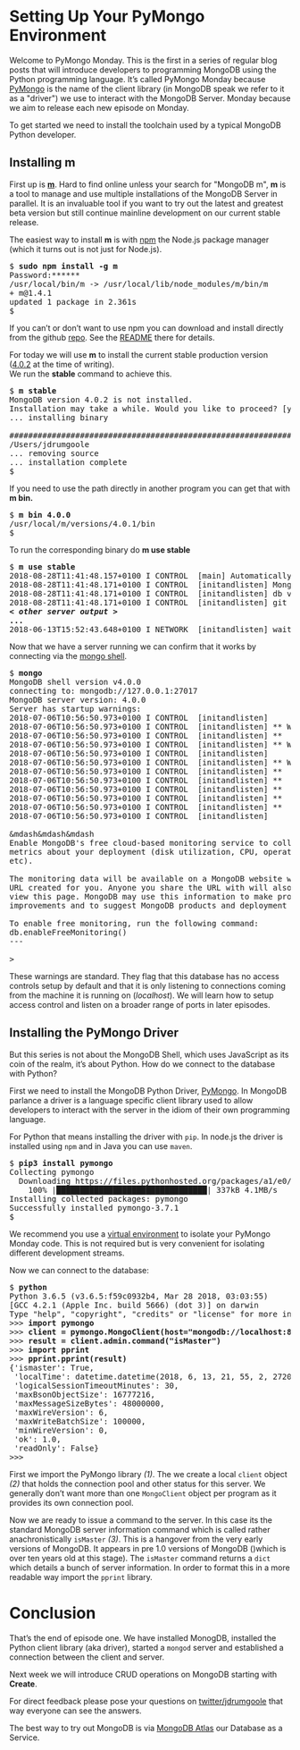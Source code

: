 # Setting Up Your PyMongo Environment
Welcome to PyMongo Monday. This is the first in a series of regular blog posts that will introduce developers to 
programming MongoDB using the Python programming language. It’s called PyMongo Monday because 
[PyMongo](https://api.mongodb.com/python/current/) is 
the name of the client library (in MongoDB speak we refer to it as a "driver") we use to interact 
with the MongoDB Server. Monday because we aim to release each new episode on Monday.

To get started we need to install the toolchain used by a typical MongoDB Python developer.

## Installing m
First up is [**m**](https://github.com/aheckmann/m). Hard to find online unless your search for "MongoDB m", **m** is 
a tool to manage and use multiple installations of the MongoDB Server in parallel. It is an invaluable tool 
if you want to try out the latest and greatest beta version but still continue mainline development 
on our current stable release.

The easiest way to install **m** is with [npm](https://nodejs.org/en/) the Node.js package manager 
(which it turns out is not just for Node.js). 
<pre>
$ <b>sudo npm install -g m</b>
Password:******
/usr/local/bin/m -> /usr/local/lib/node_modules/m/bin/m
+ m@1.4.1
updated 1 package in 2.361s
$
</pre>
If you can’t or don’t want to use npm you can download and install directly from the github 
[repo](https://github.com/aheckmann/m). See the [README](https://github.com/aheckmann/m/blob/master/README.md) 
there for details.

For today we will use **m** to install the current stable production version 
([4.0.2](https://docs.mongodb.com/manual/release-notes/4.0/) at the time of writing).  
We run the **stable** command to achieve this.

<pre>
$ <b>m stable</b>
MongoDB version 4.0.2 is not installed.
Installation may take a while. Would you like to proceed? [y/n] <b>y</b>
... installing binary

######################################################################## 100.0%
/Users/jdrumgoole
... removing source
... installation complete
$
</pre>

If you need to use the path directly in another program you can get that with **m bin.**

<pre>
$ <b>m bin 4.0.0</b>
/usr/local/m/versions/4.0.1/bin
$
</pre>

To run the corresponding binary do **m use stable**

<pre>
$ <b>m use stable</b>
2018-08-28T11:41:48.157+0100 I CONTROL  [main] Automatically disabling TLS 1.0, to force-enable TLS 1.0 specify --sslDisabledProtocols 'none'
2018-08-28T11:41:48.171+0100 I CONTROL  [initandlisten] MongoDB starting : pid=38524 port=27017 dbpath=/data/db 64-bit host=JD10Gen.local
2018-08-28T11:41:48.171+0100 I CONTROL  [initandlisten] db version v4.0.2
2018-08-28T11:41:48.171+0100 I CONTROL  [initandlisten] git version: fc1573ba18aee42f97a3bb13b67af7d837826b47
<b><i>&lt other server output &gt</i></b>
<b>...</b>
2018-06-13T15:52:43.648+0100 I NETWORK  [initandlisten] waiting for connections on port 27017
</pre>

Now that we have a server running we can confirm that it works by connecting via the 
[mongo shell](https://docs.mongodb.com/manual/mongo/).

<pre>
$ <b>mongo</b>
MongoDB shell version v4.0.0
connecting to: mongodb://127.0.0.1:27017
MongoDB server version: 4.0.0
Server has startup warnings:
2018-07-06T10:56:50.973+0100 I CONTROL  [initandlisten]
2018-07-06T10:56:50.973+0100 I CONTROL  [initandlisten] ** WARNING: Access control is not enabled for the database.
2018-07-06T10:56:50.973+0100 I CONTROL  [initandlisten] **          Read and write access to data and configuration is unrestricted.
2018-07-06T10:56:50.973+0100 I CONTROL  [initandlisten] ** WARNING: You are running this process as the root user, which is not recommended.
2018-07-06T10:56:50.973+0100 I CONTROL  [initandlisten]
2018-07-06T10:56:50.973+0100 I CONTROL  [initandlisten] ** WARNING: This server is bound to localhost.
2018-07-06T10:56:50.973+0100 I CONTROL  [initandlisten] **          Remote systems will be unable to connect to this server.
2018-07-06T10:56:50.973+0100 I CONTROL  [initandlisten] **          Start the server with --bind_ip &lt address&gt to specify which IP
2018-07-06T10:56:50.973+0100 I CONTROL  [initandlisten] **          addresses it should serve responses from, or with --bind_ip_all to
2018-07-06T10:56:50.973+0100 I CONTROL  [initandlisten] **          bind to all interfaces. If this behavior is desired, start the
2018-07-06T10:56:50.973+0100 I CONTROL  [initandlisten] **          server with --bind_ip 127.0.0.1 to disable this warning.
2018-07-06T10:56:50.973+0100 I CONTROL  [initandlisten]

&mdash&mdash&mdash
Enable MongoDB's free cloud-based monitoring service to collect and display
metrics about your deployment (disk utilization, CPU, operation statistics,
etc).

The monitoring data will be available on a MongoDB website with a unique
URL created for you. Anyone you share the URL with will also be able to
view this page. MongoDB may use this information to make product
improvements and to suggest MongoDB products and deployment options to you.

To enable free monitoring, run the following command:
db.enableFreeMonitoring()
---

>
</pre>

These warnings are standard. They flag that this database has no access controls setup by default and 
that it is only listening to connections coming from the machine it is running on (*localhost*). 
We will learn how to setup access control and listen on a broader range of ports in later episodes.

## Installing the PyMongo Driver

But this series is not about the MongoDB Shell, which uses JavaScript as its coin of the realm, 
it’s about Python. How do we connect to the database with Python?

First we need to install the MongoDB Python Driver, [PyMongo](https://docs.mongodb.com/ecosystem/drivers/). 
In MongoDB parlance a driver is a language specific client library used to allow developers to 
interact with the server in the idiom of their own programming language.

For Python that means installing the driver with `pip`. In node.js the driver is 
installed using `npm` and in Java you can use `maven`.

<pre>
$ <b>pip3 install pymongo</b>
Collecting pymongo
  Downloading https://files.pythonhosted.org/packages/a1/e0/51df08036e04c1ddc985a2dceb008f2f21fc1d6de711bb6cee85785c1d78/pymongo-3.7.1-cp27-cp27m-macosx_10_13_intel.whl (333kB)
    100% |████████████████████████████████| 337kB 4.1MB/s
Installing collected packages: pymongo
Successfully installed pymongo-3.7.1
$
</pre>

We recommend you use a [virtual environment](https://docs.python.org/3/library/venv.html) to isolate your 
PyMongo Monday code. This is not required but is very convenient for isolating different development streams.

Now we can connect to the database:

<pre>
$ <b>python</b>
Python 3.6.5 (v3.6.5:f59c0932b4, Mar 28 2018, 03:03:55)
[GCC 4.2.1 (Apple Inc. build 5666) (dot 3)] on darwin
Type "help", "copyright", "credits" or "license" for more information.
>>> <b>import pymongo</b>                                                  <i>(1)</i>
>>> <b>client = pymongo.MongoClient(host="mongodb://localhost:8000")</b>   <i>(2)</i>
>>> <b>result = client.admin.command("isMaster")</b>                       <i>(3)</i>
>>> <b>import pprint</b>
>>> <b>pprint.pprint(result)</b>
{'ismaster': True,
 'localTime': datetime.datetime(2018, 6, 13, 21, 55, 2, 272000),
 'logicalSessionTimeoutMinutes': 30,
 'maxBsonObjectSize': 16777216,
 'maxMessageSizeBytes': 48000000,
 'maxWireVersion': 6,
 'maxWriteBatchSize': 100000,
 'minWireVersion': 0,
 'ok': 1.0,
 'readOnly': False}
>>>
</pre>

First we import the PyMongo library *(1)*. The we create a local `client` object *(2)* that holds the connection 
pool and other status for this server. We generally don’t want more than one `MongoClient` object 
per program as it provides its own connection pool. 

Now we are ready to issue a command to the server. 
In this case its the standard MongoDB server information command which is called rather 
anachronistically `isMaster` *(3)*. This is a hangover from the very early versions of MongoDB. 
It appears in pre 1.0 versions of MongoDB  ()which is over ten years old at this stage). 
The `isMaster` command returns a `dict` which details a bunch of server information. In order to 
format this in a more readable way import the `pprint` library.

# Conclusion
That’s the end of episode one. We have installed MonogDB, installed the Python client library (aka driver),
started a `mongod` server and established a connection between the client and server.

Next week we will introduce CRUD operations on MongoDB starting with **Create**.

For direct feedback please pose your questions on [twitter/jdrumgoole](https://twitter.com/jdrumgoole) 
that way everyone can see the answers. 

The best way to try out MongoDB is via [MongoDB Atlas](https://www.mongodb.com/cloud/atlas)
 our Database as a Service. 
 
 

